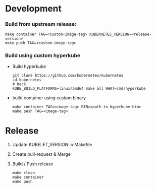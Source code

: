 # Development

### Build from upstream release:

```
make container TAG=<custom-image-tag> KUBERNETES_VERSION=<release-version>
make push TAG=<custom-image-tag>
```

### Build using custom hyperkube

- Build hyperkube

    ```
    git clone https://github.com/kubernetes/kubernetes
    cd kubernetes
    # hack
    KUBE_BUILD_PLATFORMS=linux/amd64 make all WHAT=cmd/hyperkube
    ```

- build container using custom binary

    ```
    make container TAG=<image-tag> BIN=<path-to-hyperkube-bin>
    make push TAG=<image-tag>
    ```

# Release

1. Update KUBELET_VERSION in Makefile
1. Create pull-request & Merge
1. Build / Push release

    ```
    make clean
    make container
    make push
    ```
